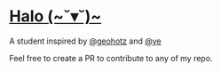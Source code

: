 <h1 > <a href="https://hyuse202.github.io"> Halo (~˘▾˘)~ </a> </h2>
<p  > A student inspired by <a href="https://github.com/geohot" target="_blank"> @geohotz</a> and
    <a href="https://yeezy.com" target="_blank">@ye </a>


<p > Feel free to create a PR to contribute to any of my repo. </p>
